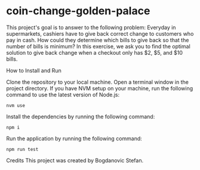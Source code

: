# coin-change-golden-palace
This project's goal is to answer to the following problem: 
Everyday in supermarkets, cashiers have to give back correct change to customers who pay in cash. How could they determine which bills to give back so that the number of bills is minimum?
In this exercise, we ask you to find the optimal solution to give back change when a checkout only has $2, $5, and $10 bills.

How to Install and Run

Clone the repository to your local machine.
Open a terminal window in the project directory.
If you have NVM setup on your machine, run the following command to use the latest version of Node.js:
``` 
nvm use
```

Install the dependencies by running the following command:
```
npm i
```
Run the application by running the following command:

```
npm run test
```

Credits
This project was created by Bogdanovic Stefan.
